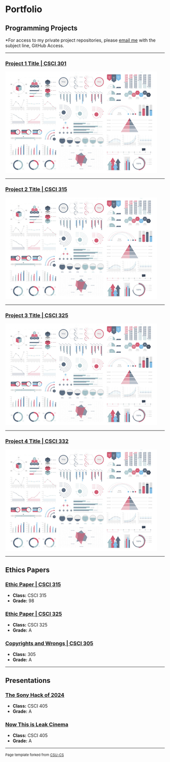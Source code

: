 Portfolio
=========

Programming Projects
--------------------

*For access to my private project repositories, please [email me](mailto:jwbeasley@csustudent.net?subject=GitHub%20Access) with the subject line, GitHub Access.

---
### [Project 1 Title | CSCI 301](project1)

![Project 1 Thumbnail Name](images/dummy_thumbnail.jpg)

---
### [Project 2 Title | CSCI 315](project2)

![Project 2 Thumbnail Name](images/dummy_thumbnail.jpg)

---
### [Project 3 Title | CSCI 325](project3)

![Project 3 Thumbnail Name](images/dummy_thumbnail.jpg)

---
### [Project 4 Title | CSCI 332](project4)

![Project 4 Thumbnail Name](images/dummy_thumbnail.jpg)

---

Ethics Papers
-------------

### [Ethic Paper | CSCI 315](EthicsPaper1)

-   **Class:** CSCI 315
-   **Grade:** 98

### [Ethic Paper | CSCI 325](EthicsPaper2)

-   **Class:** CSCI 325
-   **Grade:** A

### [Copyrights and Wrongs | CSCI 305](EthicsPaper3)

-   **Class:** 305 
-   **Grade:** A

---

Presentations
-------------

### [The Sony Hack of 2024](pdf/SonyHackof2014.pdf)

- **Class:** CSCI 405
- **Grade:** A


### [Now This is Leak Cinema](pdf/NowThisisLeakCinema.pdf)

- **Class:** CSCI 405
- **Grade:** A

---

<p style="font-size:11px">Page template forked from <a href="https://github.com/csu-cs/csci-portfolio">CSU-CS</a></p>
<!-- Remove above link if you don't want to attributive -->

